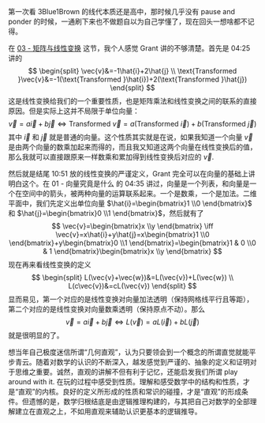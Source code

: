 第一次看 3Blue1Brown 的线代本质还是高中，那时候几乎没有 pause and ponder 的时候，一通刷下来也不做题自以为自己学懂了，现在回头一想啥都不记得。

在 [03 - 矩阵与线性变换](https://www.bilibili.com/video/BV1ys411472E?p=4) 这节，我个人感觉 Grant 讲的不够清楚。首先是 04:25 讲的
$$
\begin{split}
\vec{v}&=-1\hat{i}+2\hat{j} \\
\text{Transformed }\vec{v}&=-1(\text{Transformed }\hat{i})+2(\text{Transformed }\hat{j})
\end{split}
$$
这是线性变换给我们的一个重要性质，也是矩阵乘法和线性变换之间的联系的直接原因。但是实际上这并不局限于单位向量：
$$
\vec{v}=a\vec{i}+b\vec{j} \iff \text{Transformed }\vec{v}=a(\text{Transformed }\vec{i})+b(\text{Transformed }\vec{j})
$$
其中 $\vec{i}$ 和 $\vec{j}$ 就是普通的向量。这个性质其实就是在说，如果我知道一个向量 $\vec{v}$ 是由两个向量的数乘加起来而得的，而且我又知道这两个向量在线性变换后的值，那么我就可以直接跟原来一样数乘和累加得到线性变换后对应的 $\vec{v}$.

然后就是结尾 10:51 放的线性变换的严谨定义，Grant 完全可以在向量的基础上讲明白这个。在 01 - 向量究竟是什么 的 04:35 讲过，向量是一个列表，和向量是一个在空间中的箭头，被两种向量的运算联系起来。一个是数乘，一个是加法。二维平面中，我们先定义出单位向量 $\hat{i}=\begin{bmatrix}1 \\0 \end{bmatrix}$ 和 $\hat{j}=\begin{bmatrix}0 \\1 \end{bmatrix}$，然后就有了
$$
\vec{v}=\begin{bmatrix}x \\y \end{bmatrix} \iff \vec{v}=x\hat{i}+y\hat{j}=x\begin{bmatrix}1 \\0 \end{bmatrix}+y\begin{bmatrix}0 \\1 \end{bmatrix}=\begin{bmatrix}1 & 0 \\0 & 1 \end{bmatrix}\begin{bmatrix}x \\y \end{bmatrix}
$$
现在再来看线性变换的定义
$$
\begin{split}
L(\vec{v}+\vec{w})&=L(\vec{v})+L(\vec{w}) \\
L(c\vec{v})&=cL(\vec{v})
\end{split}
$$
显而易见，第一个对应的是线性变换对向量加法透明（保持网格线平行且等距），第二个对应的是线性变换对向量数乘透明（保持原点不动）。那么
$$
\vec{v}=a\vec{i}+b\vec{j} \iff L(\vec{v})=aL(\vec{i})+bL(\vec{j})
$$
就是很明显的了。

想当年自己极度迷信所谓“几何直观”，认为只要领会到一个概念的所谓直觉就能平步青云。随着对数学的认识的不断深入，越发感觉到严谨的、抽象的定义和证明对于思维之重要。诚然，直观的讲解不但有利于记忆，还能启发我们所谓 play around with it. 在玩的过程中感受到性质。理解和感受数学中的结构和性质，才是“直观”的内核。良好的定义所形成的性质和常识的碰撞，才是“直观”的形成条件。但遗憾的是，数学归根结底是由逻辑推理构建的，与其把自己对数学的全部理解建立在直观之上，不如用直观来辅助认识更基本的逻辑推导。